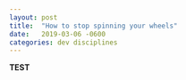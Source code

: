 ```yaml
---
layout: post
title:  "How to stop spinning your wheels"
date:   2019-03-06 -0600
categories: dev disciplines
---
```

**TEST**